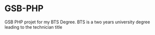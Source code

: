 # GSB-PHP
GSB PHP projet for my BTS Degree.
BTS is a two years university degree leading to the technician title
